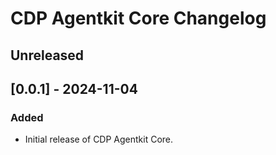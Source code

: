# CDP Agentkit Core Changelog

## Unreleased

## [0.0.1] - 2024-11-04

### Added

- Initial release of CDP Agentkit Core.
